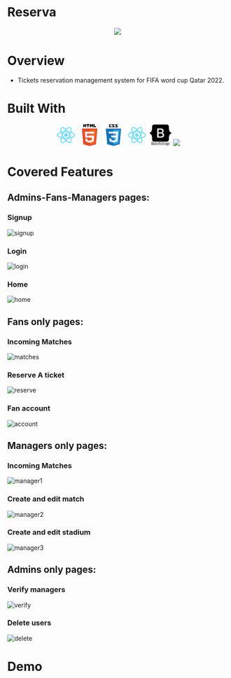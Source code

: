 # Reserva
<div align="center" width="200px" height="200px">
<img src="https://user-images.githubusercontent.com/62337087/210157454-0b966441-4655-4b2c-b9f1-f417b9fdf3f6.jpg"/ width="200px">
</div>


# Overview
* Tickets reservation management system for FIFA word cup Qatar 2022.


# Built With
<div align="center">
<img src="https://raw.githubusercontent.com/github/explore/80688e429a7d4ef2fca1e82350fe8e3517d3494d/topics/react/react.png" alt="react" style="width: 50px">
<img src="https://raw.githubusercontent.com/github/explore/80688e429a7d4ef2fca1e82350fe8e3517d3494d/topics/html/html.png" alt="HTML" style="width: 50px">
<img src="https://raw.githubusercontent.com/github/explore/80688e429a7d4ef2fca1e82350fe8e3517d3494d/topics/css/css.png" alt="CSS" style="width: 50px">
<img src="https://raw.githubusercontent.com/github/explore/80688e429a7d4ef2fca1e82350fe8e3517d3494d/topics/react/react.png" alt="react" style="width: 50px">
<img src="https://raw.githubusercontent.com/devicons/devicon/master/icons/bootstrap/bootstrap-plain-wordmark.svg" alt="bootstrap" width="50"/>
<img src="https://cdn.jsdelivr.net/gh/devicons/devicon/icons/materialui/materialui-original.svg"  width="50" />
</div>


# Covered Features
## Admins-Fans-Managers pages:

### Signup
![signup](https://user-images.githubusercontent.com/59124058/210157144-67153c51-fcf0-480b-86d4-641e4276bcae.png)
### Login
![login](https://user-images.githubusercontent.com/59124058/210157145-0fae438a-6bc2-4390-b597-fc4bdef07bae.png)
### Home
![home](https://user-images.githubusercontent.com/59124058/210157163-c44e02b6-128d-4657-a552-736c0f87978d.png)


## Fans only pages:

### Incoming Matches 
![matches](https://user-images.githubusercontent.com/59124058/210157166-716c354d-b9b0-4c4a-a17b-55b6e8ea4240.png)
### Reserve A ticket
![reserve](https://user-images.githubusercontent.com/59124058/210157168-75a27dca-11c1-437d-b860-49bf4b25192d.png)
### Fan account
![account](https://user-images.githubusercontent.com/59124058/210157186-b92e4359-c86c-4440-8a2b-c59e7feaed20.png)


## Managers only pages:

### Incoming Matches
![manager1](https://user-images.githubusercontent.com/59124058/210157229-a9e31933-63ba-4d0c-8897-d70f97924667.png)
### Create and edit match
![manager2](https://user-images.githubusercontent.com/59124058/210157231-606970f8-14cf-48e8-8d54-7379c2d30f94.png)
### Create and edit stadium
![manager3](https://user-images.githubusercontent.com/59124058/210157234-83f19c6b-b9a4-4358-84b9-942c6757c7cf.png)


## Admins only pages:

### Verify managers
![verify](https://user-images.githubusercontent.com/59124058/210157353-64c93b7d-e621-47b2-9809-abd0fc11d504.png)
### Delete users
![delete](https://user-images.githubusercontent.com/59124058/210157359-2ea8b00f-8487-4c92-9fa7-0e385a8c81f2.png)


# Demo


